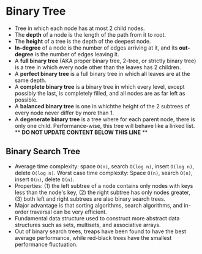 Binary Tree
===========

* Tree in which each node has at most 2 child nodes.
* The **depth** of a node is the length of the path from it to root.
* The **height** of a tree is the depth of the deepest node.
* **In-degree** of a node is the number of edges arriving at it, and its **out-degree** is the number of edges leaving it.
* A **full binary tree** (AKA proper binary tree, 2-tree, or strictly binary tree) is a tree in which every node other than the leaves has 2 children.
* A **perfect binary tree** is a full binary tree in which all leaves are at the same depth.
* A **complete binary tree** is a binary tree in which every level, except possibly the last, is completely filled, and all nodes are as far left as possible.
* A **balanced binary tree** is one in whichthe height of the 2 subtrees of every node never differ by more than 1.
* A **degenerate binary tree** is a tree where for each parent node, there is only one child. Performance-wise, this tree will behave like a linked list.
** **DO NOT UPDATE CONTENT BELOW THIS LINE** **

Binary Search Tree
------------------

* Average time complexity: space `O(n)`, search `O(log n)`, insert `O(log n)`, delete `O(log n)`. Worst case time complexity: Space `O(n)`, search `O(n)`, insert `O(n)`, delete `O(n)`.
* Properties: (1) the left subtree of a node contains only nodes with keys less than the node's key, (2) the right subtree has only nodes greater, (3) both left and right subtrees are also binary search trees.
* Major advantage is that sorting algorithms, search algorithms, and in-order traversal can be very efficient.
* Fundamental data structure used to construct more abstract data structures such as sets, multisets, and associative arrays.
* Out of binary search trees, treaps have been found to have the best average performance, while red-black trees have the smallest performance fluctuation.

